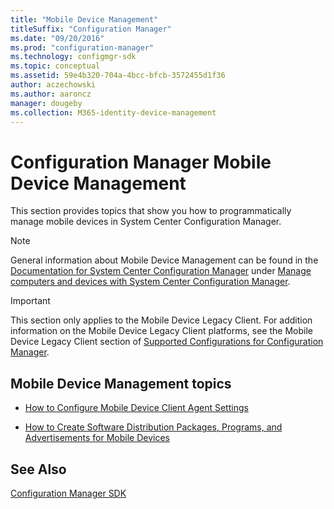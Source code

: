 ```yaml
---
title: "Mobile Device Management"
titleSuffix: "Configuration Manager"
ms.date: "09/20/2016"
ms.prod: "configuration-manager"
ms.technology: configmgr-sdk
ms.topic: conceptual
ms.assetid: 59e4b320-704a-4bcc-bfcb-3572455d1f36
author: aczechowski
ms.author: aaroncz
manager: dougeby
ms.collection: M365-identity-device-management
---
```

# Configuration Manager Mobile Device Management
This section provides topics that show you how to programmatically manage mobile devices in System Center Configuration Manager.  

> [!NOTE]
>  General information about Mobile Device Management can be found in the [Documentation for System Center Configuration Manager](https://technet.microsoft.com/en-us/library/mt346023.aspx) under [Manage computers and devices with System Center Configuration Manager](https://technet.microsoft.com/en-us/library/mt627858.aspx).  

> [!IMPORTANT]
>  This section only applies to the Mobile Device Legacy Client. For addition information on the Mobile Device Legacy Client platforms, see the Mobile Device Legacy Client section of [Supported Configurations for Configuration Manager](http://go.microsoft.com/fwlink/?LinkId=272885).  

## Mobile Device Management topics  

-   [How to Configure Mobile Device Client Agent Settings](../../develop/mdm/how-to-configure-mobile-device-client-agent-settings.md)  

-   [How to Create Software Distribution Packages, Programs, and Advertisements for Mobile Devices](../../develop/mdm/how-to-create-software-distribution-packages-for-mobile-devices.md)  

## See Also  
 [Configuration Manager SDK](../../develop/core/misc/system-center-configuration-manager-sdk.md)
